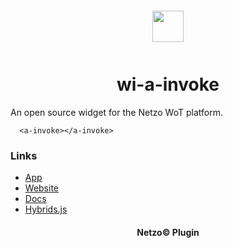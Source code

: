 <div align="center">
  <a href="https://netzo.io" target="_blank" >
    <img height="50" src="https://raw.githubusercontent.com/netzoio/plugins/main/plugins/widgets/wi-a-invoke/src/assets/icon.svg" style="margin: 12px 0px">
  </a>

  <h1>wi-a-invoke</h1>
</div>

An open source widget for the Netzo WoT platform.

```showcase
  <a-invoke></a-invoke>
```

### Links

- [App](https://app.netzo.io)
- [Website](https://netzo.io)
- [Docs](https://docs.netzo.io)
- [Hybrids.js](https://hybrids.js.org)

<div align="center">
  <h4>Netzo© Plugin</h4>
</div>
